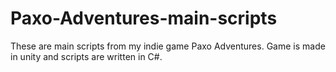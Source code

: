 # Paxo-Adventures-main-scripts
These are main scripts from my indie game Paxo Adventures. Game is made in unity and scripts are written in C#.
